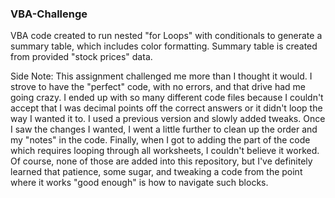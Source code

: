 ### VBA-Challenge

VBA code created to run nested "for Loops" with conditionals to generate a summary table, which includes color formatting. Summary table is created from provided "stock prices" data.


Side Note: This assignment challenged me more than I thought it would. I strove to have the "perfect" code, with no errors, and that drive had me going crazy. I ended up with so many different code files because I couldn't accept that I was decimal points off the correct answers or it didn't loop the way I wanted it to. I used a previous version and slowly added tweaks. Once I saw the changes I wanted, I went a little further to clean up the order and my "notes" in the code. Finally, when I got to adding the part of the code which requires looping through all worksheets, I couldn't believe it worked. Of course, none of those are added into this repository, but I've definitely learned that patience, some sugar, and tweaking a code from the point where it works "good enough" is how to navigate such blocks.
